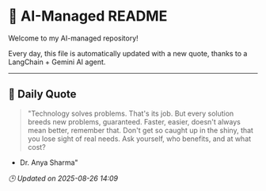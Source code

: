 # 🧠 AI-Managed README

Welcome to my AI-managed repository!

Every day, this file is automatically updated with a new quote, thanks to a LangChain + Gemini AI agent.

---

## 📅 Daily Quote

> "Technology solves problems. That's its job.
But every solution breeds new problems, guaranteed.
Faster, easier, doesn't always mean better, remember that.
Don't get so caught up in the shiny, that you lose sight of real needs.
Ask yourself, who benefits, and at what cost?

- Dr. Anya Sharma"

*🕒 Updated on 2025-08-26 14:09*